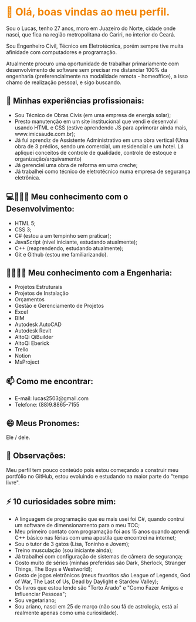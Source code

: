 <h1 style="color: #f28500; textalign: right;">👋 Olá, boas vindas ao meu perfil.</h1>

<p>Sou o Lucas, tenho 27 anos, moro em Juazeiro do Norte, cidade onde nasci, que fica na região metropolitana do Cariri, no interior do Ceará.</p>
<p>Sou Engenheiro Civil, Técnico em Eletrotécnica, porém sempre tive muita afinidade com computadores e programação.</p>
<p>Atualmente procuro uma oportunidade de trabalhar primariamente com desenvolvimento de software sem precisar me distanciar 100% da engenharia (preferencialmente na modalidade remota - homeoffice), a isso chamo de realização pessoal, e sigo buscando.</p>

<h2>🔭 Minhas experiências profissionais:</h2>

<ul>
  <li>Sou Técnico de Obras Civis (em uma empresa de energia solar);</li>
  <li>Presto manutenção em um site institucional que vendi e desenvolvi usando HTML e CSS (estive aprendendo JS para aprimorar ainda mais, www.imicsaude.com.br);</li>
  <li>Já fui aprendiz de Assistente Administrativo em uma obra vertical (Uma obra de 3 prédios, sendo um comercial, um residencial e um hotel. Lá apliquei conceitos de controle de qualidade, controle de estoque e organização/arquivamento)
  <li>Já gerenciei uma obra de reforma em uma creche;</li>
  <li>Já trabalhei como técnico de eletrotécnico numa empresa de segurança eletrônica.</li>
</ul>

<h2>💻👨🏽‍💻 Meu conhecimento com o Desenvolvimento:</h2>

<ul>
  <li>HTML 5;</li>
  <li>CSS 3;</li>
  <li>C# (estou a um tempinho sem praticar);</li>
  <li>JavaScript (nível iniciante, estudando atualmente);</li>
  <li>C++ (reaprendendo, estudando atualmente);</li>
  <li>Git e Github (estou me familiarizando).</li>
</ul>

<h2>🔧👨🏽‍🔧 Meu conhecimento com a Engenharia:</h2>

<ul>
  <li>Projetos Estruturais</li>
  <li>Projetos de Instalação</li>
  <li>Orçamentos</li>
  <li>Gestão e Gerenciamento de Projetos</li>
  <li>Excel</li>
  <li>BIM</li>
  <li>Autodesk AutoCAD</li>
  <li>Autodesk Revit</li>
  <li>AltoQi QiBuilder</li>
  <li>AltoQi Eberick</li>
  <li>Trello</li>
  <li>Notion</li>
  <li>MsProject</li>
</ul>

<h2>📫 Como me encontrar:</h2>

<ul>
  <li>E-mail: lucas2503@gmail.com</li>
  <li>Telefone: (88)9.8865-7155</li>
</ul>

<h2>😄 Meus Pronomes: </h2>

<p>Ele / dele.</p>

<h2>💬 Observações: </h2>

<p>Meu perfil tem pouco conteúdo pois estou começando a construir meu portfólio no GitHub, estou evoluindo e estudando na maior parte do "tempo livre".</p>

<h2>⚡ 10 curiosidades sobre mim: </h2>

<ul>
  <li>A linguagem de programação que eu mais usei foi C#, quando contruí um software de dimensionamento para o meu TCC;</li>
  <li>Meu primeiro contato com programação foi aos 15 anos quando aprendi C++ básico nas férias com uma apostila que encontrei na internet;</li>
  <li>Sou o tutor de 3 gatos (Lisa, Toninho e Jovem);</li>
  <li>Treino musculação (sou iniciante ainda);</li>
  <li>Já trabalhei com configuração de sistemas de câmera de segurança;</li>
  <li>Gosto muito de séries (minhas preferidas são Dark, Sherlock, Stranger Things, The Boys e Westworld);</li>
  <li>Gosto de jogos eletrônicos (meus favoritos são League of Legends, God of War, The Last of Us, Dead by Daylight e Stardew Valley);</li>
  <li>Os livros que estou lendo são "Torto Arado" e "Como Fazer Amigos e Influenciar Pessoas";</li>
  <li>Sou vegetariano;</li>
  <li>Sou ariano, nasci em 25 de março (não sou fã de astrologia, está aí realmente apenas como uma curiosidade).</li>
</ul>

<!--
**englucaslc/englucaslc** is a ✨ _special_ ✨ repository because its `README.md` (this file) appears on your GitHub profile.

Here are some ideas to get you started:

-  I’m currently working on ...
-  I’m currently learning ...
- 👯 I’m looking to collaborate on ...
- 🤔 I’m looking for help with ...
-  Ask me about ...
-  How to reach me: ...
-  Pronouns: ...
-  Fun fact: ...
-->
